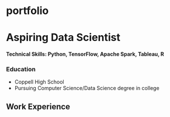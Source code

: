 # portfolio
# Aspiring Data Scientist

#### Technical Skills: Python, TensorFlow, Apache Spark, Tableau, R

### Education
- Coppell High School
- Pursuing Computer Science/Data Science degree in college

## Work Experience



